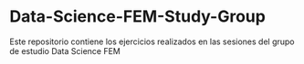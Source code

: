 # Data-Science-FEM-Study-Group
Este repositorio contiene los ejercicios realizados en las sesiones del grupo de estudio Data Science FEM
